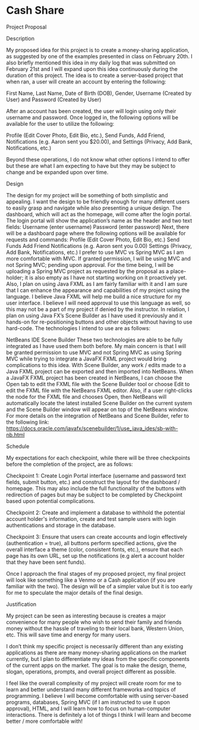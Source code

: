 # Cash Share
Project Proposal

Description

My proposed idea for this project is to create a money-sharing application, as suggested by one of the examples presented in class on February 20th. I also briefly mentioned this idea in my daily log that was submitted on February 21st and I will expand upon this idea continuously during the duration of this project. The idea is to create a server-based project that when ran, a user will create an account by entering the following:

First Name,
Last Name,
Date of Birth (DOB),
Gender,
Username (Created by User) and 
Password (Created by User)

After an account has been created, the user will login using only their username and password. Once logged in, the following options will be available for the user to utilize the following:

Profile (Edit Cover Photo, Edit Bio, etc.),
Send Funds,
Add Friend,
Notifications (e.g. Aaron sent you $20.00), and 
Settings (Privacy, Add Bank, Notifications, etc.)

Beyond these operations, I do not know what other options I intend to offer but these are what I am expecting to have but they may be subject to change and be expanded upon over time.


Design

The design for my project will be something of both simplistic and appealing. I want the design to be friendly enough for many different users to easily grasp and navigate while also presenting a unique design. The dashboard, which will act as the homepage, will come after the login portal. The login portal will show the application’s name as the header and two text fields:
    Username (enter username)
    Password (enter password)
Next, there will be a dashboard page where the following options will be available for requests and commands:
    Profile (Edit Cover Photo, Edit Bio, etc.)
    Send Funds
    Add Friend
    Notifications (e.g. Aaron sent you 0.00)
    Settings (Privacy, Add Bank, Notifications, etc.)
I prefer to use MVC vs Spring MVC as I am more comfortable with MVC. If granted permission, I will be using MVC and not Spring MVC; pending upon approval. For the time being, I will be uploading a Spring MVC project as requested by the proposal as a place-holder; it is also empty as I have not starting working on it proactively yet. Also, I plan on using Java FXML as I am fairly familiar with it and I am sure that I can enhance the appearance and capabilities of my project using the language. I believe Java FXML will help me build a nice structure for my user interface. I believe I will need approval to use this language as well, so this may not be a part of my project if denied by the instructor. In relation, I plan on using Java FX’s Scene Builder as I have used it previously and it hands-on for re-positioning buttons and other objects without having to use hard-code. The technologies I intend to use are as follows:

NetBeans IDE
Scene Builder
These two technologies are able to be fully integrated as I have used them both before. My main concern is that I will be granted permission to use MVC and not Spring MVC as using Spring MVC while trying to integrate a JavaFX FXML project would bring complications to this idea. With Scene Builder, any work / edits made to a Java FXML project can be exported and then imported into NetBeans. When a JavaFX FXML project has been created in NetBeans, I can choose the Open tab to edit the FXML file with the Scene Builder tool or choose Edit to edit the FXML file with the NetBeans FXML editor. Also, if a user right-clicks the node for the FXML file and chooses Open, then NetBeans will automatically locate the latest installed Scene Builder on the current system and the Scene Builder window will appear on top of the NetBeans window. For more details on the integration of NetBeans and Scene Builder, refer to the following link: https://docs.oracle.com/javafx/scenebuilder/1/use_java_ides/sb-with-nb.html


Schedule

My expectations for each checkpoint, while there will be three checkpoints before the completion of the project, are as follows:

Checkpoint 1: Create Login Portal interface (username and password text fields, submit button, etc.) and construct the layout for the dashboard / homepage. This may also include the full functionality of the buttons with redirection of pages but may be subject to be completed by Checkpoint based upon potential complications.

Checkpoint 2: Create and implement a database to withhold the potential account holder's information, create and test sample users with login authentications and storage in the database.

Checkpoint 3: Ensure that users can create accounts and login effectively (authentication = true), all buttons perform specified actions, give the overall interface a theme (color, consistent fonts, etc.), ensure that each page has its own URL, set up the notifications (e.g alert a account holder that they have been sent funds).

Once I approach the final stages of my proposed project, my final project will look like something like a Venmo or a Cash application (if you are familiar with the two). The design will be of a simpler value but it is too early for me to speculate the major details of the final design.


Justification

My project can be seen as interesting because is creates a major convenience for many people who wish to send their family and friends money without the hassle of traveling to their local bank, Western Union, etc. This will save time and energy for many users.

I don’t think my specific project is necessarily different than any existing applications as there are many money-sharing applications on the market currently, but I plan to differentiate my ideas from the specific components of the current apps on the market. The goal is to make the design, theme, slogan, operations, prompts, and overall project different as possible.

I feel like the overall complexity of my project will create room for me to learn and better understand many different frameworks and topics of programming. I believe I will become comfortable with using server-based programs, databases, Spring MVC (if I am instructed to use it upon approval), HTML, and I will learn how to focus on human-computer interactions. There is definitely a lot of things I think I will learn and become better / more comfortable with!
